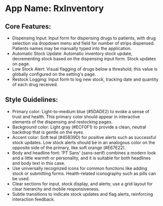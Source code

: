 # **App Name**: RxInventory

## Core Features:

- Dispensing Input: Input form for dispensing drugs to patients, with drug selection via dropdown menu and field for number of strips dispensed. Patients names may be manually typed into the application.
- Automatic Stock Update: Automatic inventory stock update, decrementing stock based on the dispensing input form. Stock updates on page.
- Low Stock Alert: Visual flagging of drugs below a threshold; this value is globally configured on the setting's page.
- Restock Logging: Input form to log new stock, tracking date and quantity of each drug received.

## Style Guidelines:

- Primary color: Light-to-medium blue (#5DADE2) to evoke a sense of trust and health. This primary color should appear in interactive elements of the dispensing and restocking pages.
- Background color: Light gray (#ECF0F1) to provide a clean, neutral backdrop that is gentle on the eyes.
- Accent color: Soft teal (#45B39D) for positive alerts such as successful stock updates. Low stock alerts should be in an analogous color on the opposite side of the primary, like soft orange (#E67E22).
- Body and headline font: 'PT Sans' (sans-serif) combines a modern look and a little warmth or personality, and it is suitable for both headlines and body text in this case.
- Use universally recognized icons for common functions like adding stock or submitting forms. Health-related iconography such as pills can be used.
- Clear sections for input, stock display, and alerts; use a grid layout for clear hierarchy and mobile responsiveness.
- Subtle transitions to indicate stock updates and flag alerts, reinforcing interaction feedback.